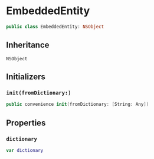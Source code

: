 # EmbeddedEntity

``` swift
public class EmbeddedEntity: NSObject
```

## Inheritance

`NSObject`

## Initializers

### `init(fromDictionary:)`

``` swift
public convenience init(fromDictionary: [String: Any])
```

## Properties

### `dictionary`

``` swift
var dictionary
```
